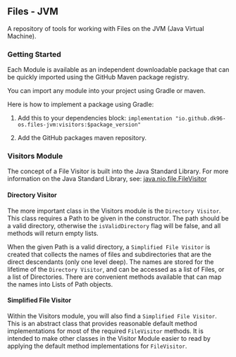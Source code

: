 ## Files - JVM
A repository of tools for working with Files on the JVM (Java Virtual Machine).

### Getting Started
Each Module is available as an independent downloadable package that can be quickly imported using the GitHub Maven package registry.

You can import any module into your project using Gradle or maven.

Here is how to implement a package using Gradle:

1. Add this to your dependencies block:
`implementation "io.github.dk96-os.files-jvm:visitors:$package_version"`

2. Add the GitHub packages maven repository.

### Visitors Module
The concept of a File Visitor is built into the Java Standard Library.
For more information on the Java Standard Library, see: [java.nio.file.FileVisitor](https://docs.oracle.com/en/java/javase/11/docs/api/java.base/java/nio/file/FileVisitor.html)

#### Directory Visitor
The more important class in the Visitors module is the `Directory Visitor`.
This class requires a Path to be given in the constructor.
The path should be a valid directory, otherwise the `isValidDirectory` flag will be false, and all methods will return empty lists.

When the given Path is a valid directory, a `Simplified File Visitor` is created that collects the names of files and subdirectories that are the direct descendants (only one level deep).
The names are stored for the lifetime of the `Directory Visitor`, and can be accessed as a list of Files, or a list of Directories.
There are convenient methods available that can map the names into Lists of Path objects.

#### Simplified File Visitor
Within the Visitors module, you will also find a `Simplified File Visitor`.
This is an abstract class that provides reasonable default method implementations for most of the required `FileVisitor` methods.
It is intended to make other classes in the Visitor Module easier to read by applying the default method implementations for `FileVisitor`.


